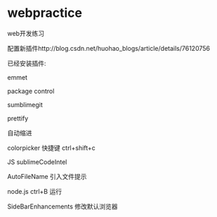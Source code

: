 # webpractice
web开发练习  

配置新插件http://blog.csdn.net/huohao_blogs/article/details/76120756  

已经安装插件:  

emmet  

package control  

sumblimegit  

prettify  

自动缩进  

colorpicker 快捷键 ctrl+shift+c  

JS sublimeCodeIntel  

AutoFileName 引入文件提示  

node.js ctrl+B  运行  

SideBarEnhancements 修改默认浏览器  

